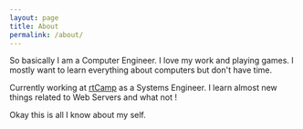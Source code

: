 ```yaml
---
layout: page
title: About
permalink: /about/
---
```


So basically I am a Computer Engineer. I love my work and playing games.
I mostly want to learn everything about computers but don't have time.

Currently working at [rtCamp](https://www.rtcamp.com) as a Systems Engineer. I learn almost new things related to Web Servers and what not !

Okay this is all I know about my self.

